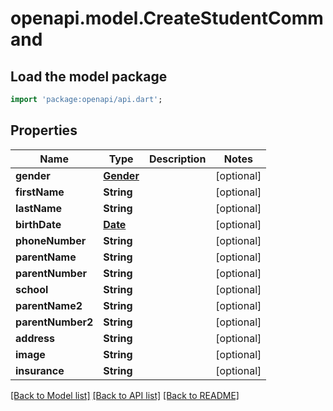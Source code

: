 # openapi.model.CreateStudentCommand

## Load the model package
```dart
import 'package:openapi/api.dart';
```

## Properties
Name | Type | Description | Notes
------------ | ------------- | ------------- | -------------
**gender** | [**Gender**](Gender.md) |  | [optional] 
**firstName** | **String** |  | [optional] 
**lastName** | **String** |  | [optional] 
**birthDate** | [**Date**](Date.md) |  | [optional] 
**phoneNumber** | **String** |  | [optional] 
**parentName** | **String** |  | [optional] 
**parentNumber** | **String** |  | [optional] 
**school** | **String** |  | [optional] 
**parentName2** | **String** |  | [optional] 
**parentNumber2** | **String** |  | [optional] 
**address** | **String** |  | [optional] 
**image** | **String** |  | [optional] 
**insurance** | **String** |  | [optional] 

[[Back to Model list]](../README.md#documentation-for-models) [[Back to API list]](../README.md#documentation-for-api-endpoints) [[Back to README]](../README.md)


